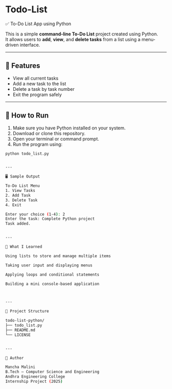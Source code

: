 # Todo-List
✅ To-Do List App using Python

This is a simple **command-line To-Do List** project created using Python.  
It allows users to **add**, **view**, and **delete tasks** from a list using a menu-driven interface.

---

## 📌 Features

- View all current tasks  
- Add a new task to the list  
- Delete a task by task number  
- Exit the program safely  

---

## 🚀 How to Run

1. Make sure you have Python installed on your system.
2. Download or clone this repository.
3. Open your terminal or command prompt.
4. Run the program using:

```bash
python todo_list.py


---

🖥️ Sample Output

To-Do List Menu
1. View Tasks
2. Add Task
3. Delete Task
4. Exit

Enter your choice (1-4): 2
Enter the task: Complete Python project
Task added.


---

🧠 What I Learned

Using lists to store and manage multiple items

Taking user input and displaying menus

Applying loops and conditional statements

Building a mini console-based application



---

📁 Project Structure

todo-list-python/
├── todo_list.py
├── README.md
└── LICENSE


---

📝 Author

Mancha Malini
B.Tech – Computer Science and Engineering
Andhra Engineering College
Internship Project (2025)
